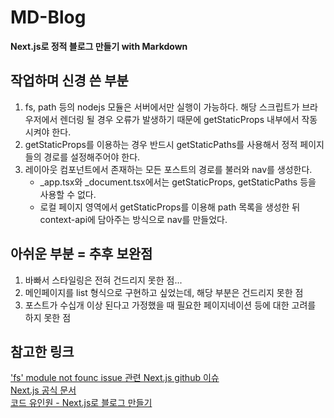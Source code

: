 # MD-Blog

**Next.js로 정적 블로그 만들기 with Markdown**

## 작업하며 신경 쓴 부분

1. fs, path 등의 nodejs 모듈은 서버에서만 실행이 가능하다. 해당 스크립트가 브라우저에서 렌더링 될 경우 오류가 발생하기 때문에 getStaticProps 내부에서 작동시켜야 한다.
2. getStaticProps를 이용하는 경우 반드시 getStaticPaths를 사용해서 정적 페이지들의 경로를 설정해주어야 한다.
3. 레이아웃 컴포넌트에서 존재하는 모든 포스트의 경로를 불러와 nav를 생성한다.
   - \_app.tsx와 \_document.tsx에서는 getStaticProps, getStaticPaths 등을 사용할 수 없다.
   - 로컬 페이지 영역에서 getStaticProps를 이용해 path 목록을 생성한 뒤 context-api에 담아주는 방식으로 nav를 만들었다.

## 아쉬운 부분 = 추후 보완점

1. 바빠서 스타일링은 전혀 건드리지 못한 점...
2. 메인페이지를 list 형식으로 구현하고 싶었는데, 해당 부분은 건드리지 못한 점
3. 포스트가 수십개 이상 된다고 가정했을 때 필요한 페이지네이션 등에 대한 고려를 하지 못한 점

## 참고한 링크

['fs' module not founc issue 관련 Next.js github 이슈](https://github.com/vercel/next.js/discussions/12124)  
[Next.js 공식 문서](https://nextjs.org/docs/basic-features/data-fetching/get-static-paths)  
[코드 유인원 - Next.js로 블로그 만들기](https://code-anthropoid.tistory.com/160)
